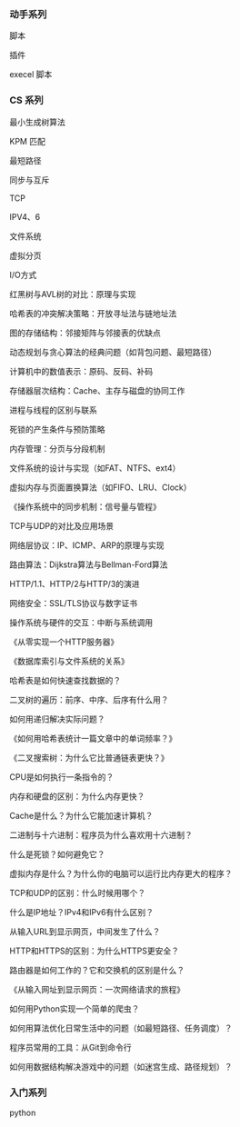 ### 动手系列 

脚本

插件

execel 脚本



### CS 系列

最小生成树算法

KPM 匹配

最短路径



同步与互斥

TCP

IPV4、6

文件系统

虚拟分页

I/O方式







红黑树与AVL树的对比：原理与实现

哈希表的冲突解决策略：开放寻址法与链地址法

图的存储结构：邻接矩阵与邻接表的优缺点

动态规划与贪心算法的经典问题（如背包问题、最短路径）



计算机中的数值表示：原码、反码、补码

存储器层次结构：Cache、主存与磁盘的协同工作





进程与线程的区别与联系

死锁的产生条件与预防策略

内存管理：分页与分段机制

文件系统的设计与实现（如FAT、NTFS、ext4）

虚拟内存与页面置换算法（如FIFO、LRU、Clock）



《操作系统中的同步机制：信号量与管程》





TCP与UDP的对比及应用场景

网络层协议：IP、ICMP、ARP的原理与实现

路由算法：Dijkstra算法与Bellman-Ford算法

HTTP/1.1、HTTP/2与HTTP/3的演进

网络安全：SSL/TLS协议与数字证书





操作系统与硬件的交互：中断与系统调用





《从零实现一个HTTP服务器》

《数据库索引与文件系统的关系》





哈希表是如何快速查找数据的？

二叉树的遍历：前序、中序、后序有什么用？

如何用递归解决实际问题？



《如何用哈希表统计一篇文章中的单词频率？》

《二叉搜索树：为什么它比普通链表更快？》

CPU是如何执行一条指令的？

内存和硬盘的区别：为什么内存更快？

Cache是什么？为什么它能加速计算机？

二进制与十六进制：程序员为什么喜欢用十六进制？





什么是死锁？如何避免它？

虚拟内存是什么？为什么你的电脑可以运行比内存更大的程序？



TCP和UDP的区别：什么时候用哪个？

什么是IP地址？IPv4和IPv6有什么区别？

从输入URL到显示网页，中间发生了什么？

HTTP和HTTPS的区别：为什么HTTPS更安全？

路由器是如何工作的？它和交换机的区别是什么？



《从输入网址到显示网页：一次网络请求的旅程》



如何用Python实现一个简单的爬虫？

如何用算法优化日常生活中的问题（如最短路径、任务调度）？

程序员常用的工具：从Git到命令行

如何用数据结构解决游戏中的问题（如迷宫生成、路径规划）？

### 入门系列

python
